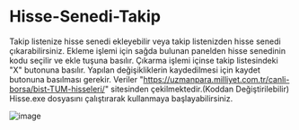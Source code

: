 # Hisse-Senedi-Takip
Takip listenize hisse senedi ekleyebilir veya takip listenizden hisse senedi çıkarabilirsiniz.
Ekleme işlemi için sağda bulunan panelden hisse senedinin kodu seçilir ve ekle tuşuna basılır.
Çıkarma işlemi içinse takip listesindeki "X" butonuna basılır.
Yapılan değişikliklerin kaydedilmesi için kaydet butonuna basılması gerekir.
Veriler "https://uzmanpara.milliyet.com.tr/canli-borsa/bist-TUM-hisseleri/" sitesinden çekilmektedir.(Koddan Değiştirilebilir)
Hisse.exe dosyasını çalıştırarak kullanmaya başlayabilirsiniz.

![image](https://user-images.githubusercontent.com/75983925/235351887-69205e16-0e35-491b-9e69-1b45dd8937d5.png)

